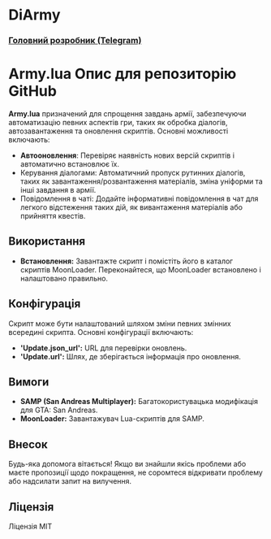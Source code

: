 # DiArmy

### [Головний розробник (Telegram)](https://t.me/lisowsky)

# Army.lua Опис для репозиторію GitHub

**Army.lua** призначений для спрощення завдань армії, забезпечуючи автоматизацію певних аспектів гри, таких як обробка діалогів, автозавантаження та оновлення скриптів. Основні можливості включають:

- **Автооновлення**: Перевіряє наявність нових версій скриптів і автоматично встановлює їх.
- Керування діалогами: Автоматичний пропуск рутинних діалогів, таких як завантаження/розвантаження матеріалів, зміна уніформи та інші завдання в армії.
- Повідомлення в чаті: Додайте інформативні повідомлення в чат для легкого відстеження таких дій, як вивантаження матеріалів або прийняття квестів.

## Використання

- **Встановлення:**
Завантажте скрипт і помістіть його в каталог скриптів MoonLoader.
Переконайтеся, що MoonLoader встановлено і налаштовано правильно.

## Конфігурація

Скрипт може бути налаштований шляхом зміни певних змінних всередині скрипта. Основні конфігурації включають:

- **'Update.json_url':** URL для перевірки оновлень.
- **'Update.url':** Шлях, де зберігається інформація про оновлення.

## Вимоги

- **SAMP (San Andreas Multiplayer):** Багатокористувацька модифікація для GTA: San Andreas.
- **MoonLoader:** Завантажувач Lua-скриптів для SAMP.

## Внесок

Будь-яка допомога вітається! Якщо ви знайшли якісь проблеми або маєте пропозиції щодо покращення, не соромтеся відкривати проблему або надсилати запит на вилучення.

## Ліцензія

Ліцензія MIT
